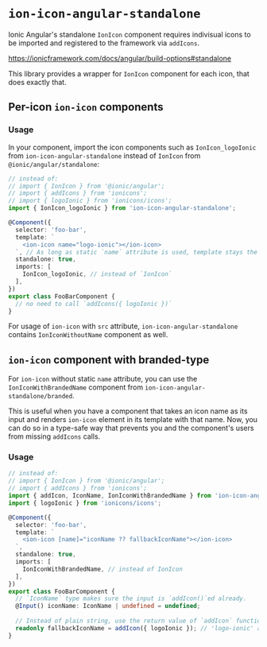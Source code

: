 # `ion-icon-angular-standalone`

Ionic Angular's standalone `IonIcon` component requires indivisual icons to be
imported and registered to the framework via `addIcons`.

https://ionicframework.com/docs/angular/build-options#standalone

This library provides a wrapper for `IonIcon` component for each icon,
that does exactly that.

## Per-icon `ion-icon` components

### Usage

In your component, import the icon components such as `IonIcon_logoIonic` from
`ion-icon-angular-standalone` instead of `IonIcon` from `@ionic/angular/standalone`:

```typescript
// instead of:
// import { IonIcon } from '@ionic/angular';
// import { addIcons } from 'ionicons';
// import { logoIonic } from 'ionicons/icons';
import { IonIcon_logoIonic } from 'ion-icon-angular-standalone';

@Component({
  selector: 'foo-bar',
  template: `
    <ion-icon name="logo-ionic"></ion-icon>
  `, // As long as static `name` attribute is used, template stays the same.
  standalone: true,
  imports: [
    IonIcon_logoIonic, // instead of `IonIcon`
  ],
})
export class FooBarComponent {
  // no need to call `addIcons({ logoIonic })`
}
```

For usage of `ion-icon` with `src` attribute, `ion-icon-angular-standalone` contains 
`IonIconWithoutName` component as well.

## `ion-icon` component with branded-type

For `ion-icon` without static `name` attribute, you can use the `IonIconWithBrandedName` component 
from `ion-icon-angular-standalone/branded`. 

This is useful when you have a component that takes an icon name as its input and renders `ion-icon` 
element in its template with that name. Now, you can do so in a type-safe way that prevents you 
and the component's users from missing `addIcons` calls.

### Usage

```typescript
// instead of:
// import { IonIcon } from '@ionic/angular';
// import { addIcons } from 'ionicons';
import { addIcon, IconName, IonIconWithBrandedName } from 'ion-icon-angular-standalone/branded';
import { logoIonic } from 'ionicons/icons';

@Component({
  selector: 'foo-bar',
  template: `
    <ion-icon [name]="iconName ?? fallbackIconName"></ion-icon>
  `,
  standalone: true,
  imports: [
    IonIconWithBrandedName, // instead of IonIcon
  ],
})
export class FooBarComponent {
  // `IconName` type makes sure the input is `addIcon()`ed already. 
  @Input() iconName: IconName | undefined = undefined;
  
  // Instead of plain string, use the return value of `addIcon` function.
  readonly fallbackIconName = addIcon({ logoIonic }); // 'logo-ionic' as IconName
}
```
